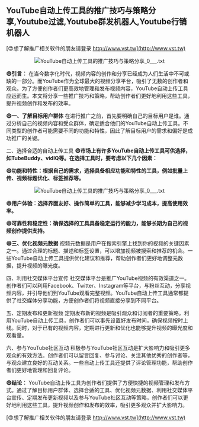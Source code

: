 ## **YouTube自动上传工具的推广技巧与策略分享,Youtube过滤,Youtube群发机器人,Youtube行销机器人**

[😍想了解推广相关软件的朋友请登录 http://www.vst.tw](http://www.vst.tw)

 <center><img src="https://vst.tw/MP4/tuiguang/png/0.png" alt="YouTube自动上传工具的推广技巧与策略分享_0___.txt"></center>

**😄引言：**
在当今数字化时代，视频内容的创作和分享已经成为人们生活中不可或缺的一部分。而YouTube作为全球最大的视频分享平台，吸引了无数的创作者和观众。为了方便创作者们更高效地管理和发布视频内容，YouTube自动上传工具应运而生。本文将分享一些推广技巧和策略，帮助创作者们更好地利用这些工具，提升视频创作和发布的效率。

**😄一、了解目标用户群体**
在进行推广之前，首先要明确自己的目标用户是谁。通过分析自己的视频内容和受众群体，确定适合他们的YouTube自动上传工具。不同类型的创作者可能需要不同的功能和特性，因此了解目标用户的需求和偏好是成功推广的关键。

二、选择合适的自动上传工具
**😄市场上有许多YouTube自动上传工具可供选择，如TubeBuddy、vidIQ等。在选择工具时，要考虑以下几个因素：**

**😄功能和特性：根据自己的需求，选择具备相应功能和特性的工具，例如批量上传、视频标题优化、标签推荐等。**

 <center><img src="https://vst.tw/MP4/tuiguang/png/5.png" alt="YouTube自动上传工具的推广技巧与策略分享_0___.txt"></center>

**😄用户体验：选择界面友好、操作简单的工具，能够减少学习成本，提高使用效率。**

**😄可靠性和稳定性：确保选择的工具具备稳定运行的能力，能够长期为自己的视频创作提供支持。**

**😄三、优化视频元数据**
视频元数据是用户在搜索引擎上找到你的视频的关键因素之一。通过合理的标题、描述和标签设置，可以增加视频被搜索和推荐的机会。一些YouTube自动上传工具提供优化建议和推荐，帮助创作者们更好地调整元数据，提升视频的曝光度。

四、利用社交媒体平台宣传
社交媒体平台是推广YouTube视频的有效渠道之一。创作者们可以利用Facebook、Twitter、Instagram等平台，与粉丝互动，分享视频内容，并引导他们到YouTube观看完整视频。YouTube自动上传工具通常都提供了社交媒体分享功能，方便创作者们将视频直接分享到不同平台。

五、定期发布和更新视频
定期发布新的视频是吸引观众和订阅者的重要策略。利用YouTube自动上传工具，创作者们可以事先设置好发布时间，确保视频按时上线。同时，对于已有的视频内容，定期进行更新和优化也能够提升视频的曝光度和观看量。

六、参与YouTube社区互动
积极参与YouTube社区互动是扩大影响力和吸引更多观众的有效方法。创作者们可以留言回复、参与讨论、关注其他优秀的创作者等，与观众建立良好的互动关系。一些自动上传工具还提供了评论管理功能，帮助创作者们更好地管理和回复评论。

**😄结论：**
YouTube自动上传工具为创作者们提供了方便快捷的视频管理和发布方式。通过了解目标用户群体、选择合适的工具、优化视频元数据、利用社交媒体平台宣传、定期发布更新视频以及参与YouTube社区互动等策略，创作者们可以更好地利用这些工具，提升视频创作和发布的效率，吸引更多观众并扩大影响力。

[😍想了解推广相关软件的朋友请登录 http://www.vst.tw](http://www.vst.tw)



